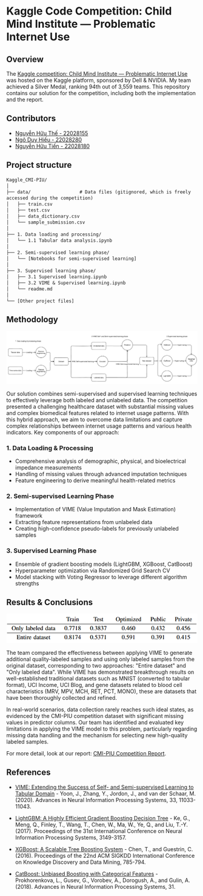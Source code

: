 # Kaggle Code Competition: Child Mind Institute — Problematic Internet Use

## Overview
The [Kaggle competition: Child Mind Institute — Problematic Internet Use](https://www.kaggle.com/competitions/child-mind-institute-problematic-internet-use) was hosted on the Kaggle platform, sponsored by Dell & NVIDIA. My team achieved a Silver Medal, ranking 94th out of 3,559 teams. This repository contains our solution for the competition, including both the implementation and the report.

## Contributors
- [Nguyễn Hữu Thế - 22028155](https://github.com/thebeo2004)
- [Ngô Duy Hiếu - 22028280](https://github.com/hieuclc)
- [Nguyễn Hữu Tiến - 22028180](https://github.com/username3)

## Project structure
```text
Kaggle_CMI-PIU/
│
├── data/                  # Data files (gitignored, which is freely accessed during the competition)
│   ├── train.csv
│   ├── test.csv
│   ├── data_dictionary.csv
│   └── sample_submission.csv
│
├── 1. Data loading and processing/
│   └── 1.1 Tabular data analysis.ipynb
│
├── 2. Semi-supervised learning phase/
│   └── [Notebooks for semi-supervised learning]
│
├── 3. Supervised learning phase/
│   ├── 3.1 Supervised learning.ipynb
│   ├── 3.2 VIME & Supervised learning.ipynb
│   └── readme.md
│
└── [Other project files]
```

## Methodology
![Our proposed methodology](./Methodology.png)

Our solution combines semi-supervised and supervised learning techniques to effectively leverage both labeled and unlabeled data. The competition presented a challenging healthcare dataset with substantial missing values and complex biomedical features related to internet usage patterns. With this hybrid approach, we aim to overcome data limitations and capture complex relationships between internet usage patterns and various health indicators.
Key components of our approach:
### 1. Data Loading & Processing
- Comprehensive analysis of demographic, physical, and bioelectrical impedance measurements
- Handling of missing values through advanced imputation techniques
- Feature engineering to derive meaningful health-related metrics
### 2. Semi-supervised Learning Phase
- Implementation of VIME (Value Imputation and Mask Estimation) framework
- Extracting feature representations from unlabeled data
- Creating high-confidence pseudo-labels for previously unlabeled samples
### 3. Supervised Learning Phase
- Ensemble of gradient boosting models (LightGBM, XGBoost, CatBoost)
- Hyperparameter optimization via Randomized Grid Search CV
- Model stacking with Voting Regressor to leverage different algorithm strengths

## Results & Conclusions
![Result table](./result.png)

The team compared the effectiveness between applying VIME to generate additional quality-labeled samples and using only labeled samples from the original dataset, corresponding to two approaches: "Entire dataset" and "Only labeled data". While VIME has demonstrated breakthrough results on well-established traditional datasets such as MNIST (converted to tabular format), UCI Income, UCI Blog, and gene datasets related to blood cell characteristics (MRV, MPV, MCH, RET, PCT, MONO), these are datasets that have been thoroughly collected and refined.

In real-world scenarios, data collection rarely reaches such ideal states, as evidenced by the CMI-PIU competition dataset with significant missing values in predictor columns. Our team has identified and evaluated key limitations in applying the VIME model to this problem, particularly regarding missing data handling and the mechanism for selecting new high-quality labeled samples.

For more detail, look at our report: [CMI-PIU Competition Report](./report.pdf).

## References

- [VIME: Extending the Success of Self- and Semi-supervised Learning to Tabular Domain](https://proceedings.neurips.cc/paper/2020/file/7d97667a3e056acab9aaf653807b4a03-Paper.pdf) - Yoon, J., Zhang, Y., Jordon, J., and van der Schaar, M. (2020). Advances in Neural Information Processing Systems, 33, 11033-11043.

- [LightGBM: A Highly Efficient Gradient Boosting Decision Tree](https://papers.nips.cc/paper/2017/file/6449f44a102fde848669bdd9eb6b76fa-Paper.pdf) - Ke, G., Meng, Q., Finley, T., Wang, T., Chen, W., Ma, W., Ye, Q., and Liu, T.-Y. (2017). Proceedings of the 31st International Conference on Neural Information Processing Systems, 3149-3157.

- [XGBoost: A Scalable Tree Boosting System](https://dl.acm.org/doi/10.1145/2939672.2939785) - Chen, T., and Guestrin, C. (2016). Proceedings of the 22nd ACM SIGKDD International Conference on Knowledge Discovery and Data Mining, 785-794.

- [CatBoost: Unbiased Boosting with Categorical Features](https://papers.nips.cc/paper/2018/file/14491b756b3a51daac41c24863285549-Paper.pdf) - Prokhorenkova, L., Gusev, G., Vorobev, A., Dorogush, A., and Gulin, A. (2018). Advances in Neural Information Processing Systems, 31.
